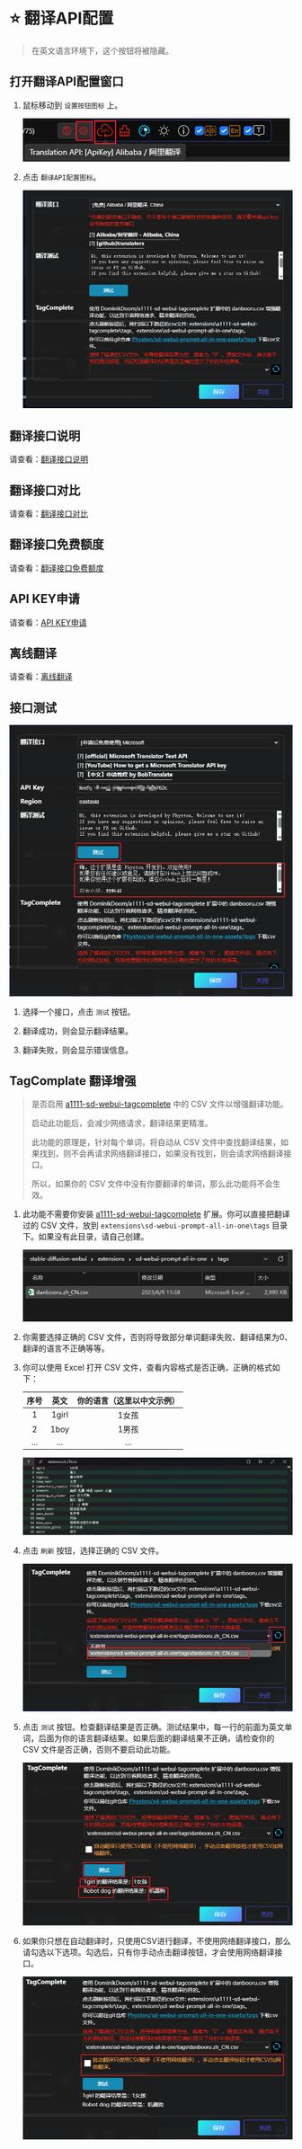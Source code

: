 # :star: 翻译API配置

> 在英文语言环境下，这个按钮将被隐藏。

## 打开翻译API配置窗口

1. 鼠标移动到 `设置按钮图标` 上。

    ![](../assets/images/TranslationApiConfiguration/api_btn.png)

2. 点击 `翻译API配置图标`。

    ![](../assets/images/TranslationApiConfiguration/api.png)

## 翻译接口说明

请查看：[翻译接口说明](/zh-CN/TranslationAPIDescription.md)

## 翻译接口对比

请查看：[翻译接口对比](/zh-CN/TranslationAPIDescription.md#翻译接口对比)

## 翻译接口免费额度

请查看：[翻译接口免费额度](/zh-CN/TranslationAPIDescription.md#所有翻译接口)

## API KEY申请

请查看：[API KEY申请](/zh-CN/TranslationAPIDescription.md#所有翻译接口)

## 离线翻译

请查看：[离线翻译](/zh-CN/OfflineTranslation.md)

## 接口测试

![](../assets/images/TranslationApiConfiguration/test.png)

1. 选择一个接口，点击 `测试` 按钮。

2. 翻译成功，则会显示翻译结果。

3. 翻译失败，则会显示错误信息。

## TagComplate 翻译增强

> 是否启用 [a1111-sd-webui-tagcomplete](https://github.com/DominikDoom/a1111-sd-webui-tagcomplete) 中的 CSV 文件以增强翻译功能。
>
> 启动此功能后，会减少网络请求，翻译结果更精准。
>
> 此功能的原理是，针对每个单词，将自动从 CSV 文件中查找翻译结果，如果找到，则不会再请求网络翻译接口，如果没有找到，则会请求网络翻译接口。
>
> 所以，如果你的 CSV 文件中没有你要翻译的单词，那么此功能将不会生效。

1. 此功能不需要你安装 [a1111-sd-webui-tagcomplete](https://github.com/DominikDoom/a1111-sd-webui-tagcomplete) 扩展。你可以直接把翻译过的 CSV 文件，放到 `extensions\sd-webui-prompt-all-in-one\tags` 目录下。如果没有此目录，请自己创建。

    ![](../assets/images/TranslationApiConfiguration/tags_dir.png)

2. 你需要选择正确的 CSV 文件，否则将导致部分单词翻译失败、翻译结果为0、翻译的语言不正确等等。

3. 你可以使用 Excel 打开 CSV 文件，查看内容格式是否正确，正确的格式如下：

    | 序号 | 英文 | 你的语言（这里以中文示例） |
    | :---: | :---: | :---: |
    | 1 | 1girl | 1女孩 |
    | 2 | 1boy | 1男孩 |
    | ... | ... | ... |

    ![](../assets/images/TranslationApiConfiguration/csv.png)

4. 点击 `刷新` 按钮，选择正确的 CSV 文件。

    ![](../assets/images/TranslationApiConfiguration/select_csv.png)

5. 点击 `测试` 按钮。检查翻译结果是否正确。测试结果中，每一行的前面为英文单词，后面为你的语言翻译结果。如果后面的翻译结果不正确，请检查你的 CSV 文件是否正确，否则不要启动此功能。

    ![](../assets/images/TranslationApiConfiguration/csv_test.png)

6. 如果你只想在自动翻译时，只使用CSV进行翻译，不使用网络翻译接口，那么请勾选以下选项。勾选后，只有你手动点击翻译按钮，才会使用网络翻译接口。

    ![](../assets/images/TranslationApiConfiguration/csv_only.png)